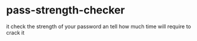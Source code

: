 # pass-strength-checker
it check the strength of your password an tell how much time will require to crack it
